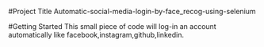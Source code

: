 #Project Title
Automatic-social-media-login-by-face_recog-using-selenium



#Getting Started
This small piece of code will log-in an account automatically like facebook,instagram,github,linkedin.





